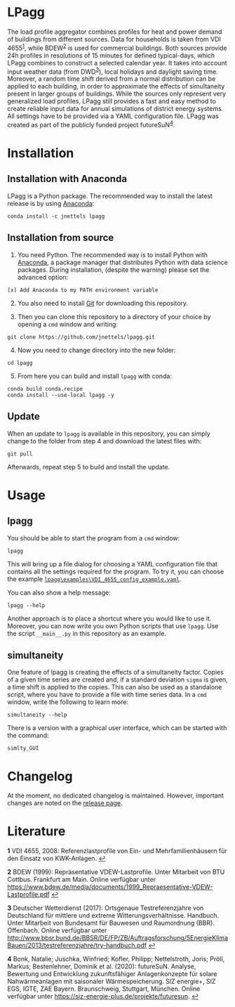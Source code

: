 LPagg
=====
The load profile aggregator combines profiles for heat and power demand
of buildings from different sources. Data for households is taken from
VDI 4655<sup id="a1">[1](#f1)</sup>, while BDEW<sup id="a2">[2](#f2)</sup>
is used for commercial buildings. Both sources provide 24h profiles in
resolutions of 15 minutes for defined typical-days, which LPagg combines
to construct a selected calendar year. It takes into account input weather
data (from DWD<sup id="a3">[3](#f3)</sup>), local holidays and daylight
saving time. Moreover, a random time shift derived from a normal distribution
can be applied to each building, in order to approximate the effects of
simultaneity present in larger groups of buildings. While the sources
only represent very generalized load profiles, LPagg still provides a
fast and easy method to create reliable input data for annual simulations
of district energy systems. All settings have to be provided via a YAML
configuration file. LPagg was created as part of the publicly funded
project futureSuN<sup id="a4">[4](#f4)</sup>.

Installation
============

Installation with Anaconda
-----------------------
LPagg is a Python package. The recommended way to install the latest release
is by using [Anaconda](https://www.anaconda.com/distribution/):
```
conda install -c jnettels lpagg
```

Installation from source
-----------------------
1. You need Python. The recommended way is to install Python with
[Anaconda](https://www.anaconda.com/distribution/),
a package manager that distributes Python with data science packages.
During installation, (despite the warning) please set the advanced option:
```
[x] Add Anaconda to my PATH environment variable
```

2. You also need to install [Git](https://git-scm.com/downloads) for
downloading this repository.

3. Then you can clone this repository to a directory of your choice by
opening a `cmd` window and writing:
```
git clone https://github.com/jnettels/lpagg.git
```
4. Now you need to change directory into the new folder:
```
cd lpagg
```
5. From here you can build and install `lpagg` with conda:

```
conda build conda.recipe
conda install --use-local lpagg -y
```

Update
------
When an update to `lpagg` is available in this repository, you can simply
change to the folder from step 4 and download the latest files with:
```
git pull
```
Afterwards, repeat step 5 to build and install the update.

Usage
=====
lpagg
-----
You should be able to start the program from a `cmd` window:
```
lpagg
```
This will bring up a file dialog for choosing a YAML configuration file
that contains all the settings required for the program. To try it,
you can choose the example [`lpagg\examples\VDI_4655_config_example.yaml`](https://github.com/jnettels/lpagg/blob/master/lpagg/examples/VDI_4655_config_example.yaml).

You can also show a help message:
```
lpagg --help
```
Another approach is to place a shortcut where you would like to use it.
Moreover, you can now write you own Python scripts that use `lpagg`.
Use the script `__main__.py` in this repository as an example.

simultaneity
------------
One feature of lpagg is creating the effects of a simultaneity factor.
Copies of a given time series are created and, if a standard deviation
``sigma`` is given, a time shift is applied to the copies.
This can also be used as a standalone script, where you have to
provide a file with time series data. In a `cmd` window, write the
following to learn more:
```
simultaneity --help
```
There is a version with a graphical user interface, which can be
started with the command:
```
simlty_GUI
```

Changelog
========
At the moment, no dedicated changelog is maintained. However, important
changes are noted on the
[release page](https://github.com/jnettels/lpagg/releases).



Literature
==========
<b id="f1">1</b> VDI 4655, 2008: Referenzlastprofile von Ein- und
Mehrfamilienhäusern für den Einsatz von KWK-Anlagen. [↩](#a1)

<b id="f2">2</b> BDEW (1999): Repräsentative VDEW-Lastprofile.
Unter Mitarbeit von BTU Cottbus. Frankfurt am Main. Online verfügbar unter
https://www.bdew.de/media/documents/1999_Repraesentative-VDEW-Lastprofile.pdf
[↩](#a2)

<b id="f3">3</b> Deutscher Wetterdienst (2017): Ortsgenaue Testreferenzjahre
von Deutschland für mittlere und extreme Witterungsverhältnisse. Handbuch.
Unter Mitarbeit von Bundesamt für Bauwesen und Raumordnung (BBR). Offenbach.
Online verfügbar unter
http://www.bbsr.bund.de/BBSR/DE/FP/ZB/Auftragsforschung/5EnergieKlimaBauen/2013/testreferenzjahre/try-handbuch.pdf
[↩](#a3)

<b id="f4">4</b> Bonk, Natalie; Juschka, Winfried; Kofler, Philipp;
Nettelstroth, Joris; Pröll, Markus; Bestenlehner, Dominik et al. (2020):
futureSuN. Analyse, Bewertung und Entwicklung zukunftsfähiger Anlagenkonzepte
für solare Nahwärmeanlagen mit saisonaler Wärmespeicherung. SIZ energie+,
SIZ EGS, IGTE, ZAE Bayern. Braunschweig, Stuttgart, München. Online verfügbar
unter https://siz-energie-plus.de/projekte/futuresun. [↩](#a4)
